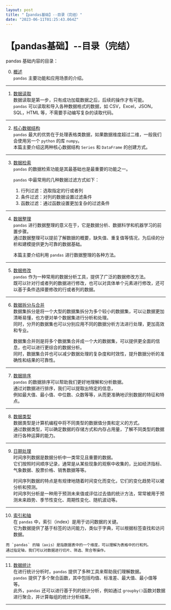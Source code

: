 ```yaml
---
layout: post
title: "【pandas基础】--目录（完结）"
date: "2023-06-11T01:25:43.064Z"
---
```

【pandas基础】--目录（完结）
==================

pandas 基础内容的目录：

0.  [概述](https://www.cnblogs.com/wang_yb/p/17367431.html)  
    `pandas` 主要功能和应用场景的介绍。

* * *

1.  [数据读取](https://www.cnblogs.com/wang_yb/p/17371731.html)  
    数据读取是第一步，只有成功加载数据之后，后续的操作才有可能。  
    `pandas` 可以读取和导入各种数据格式的数据，如 CSV，Excel，JSON，SQL，HTML 等，不需要手动编写复杂的读取代码。

* * *

2.  [核心数据结构](https://www.cnblogs.com/wang_yb/p/17380249.html)  
    `pandas` 最大的优势在于处理表格类数据，如果数据维度超过二维，一般我们会使用另一个 `python` 的库 `numpy`。  
    本篇主要介绍这两种核心数据结构 `Series` 和 `DataFrame` 的创建方式。

* * *

3.  [数据检索](https://www.cnblogs.com/wang_yb/p/17388485.html)  
    `pandas` 的数据检索功能是其最基础也是最重要的功能之一。
    
    `pandas` 中最常用的几种数据过滤方式如下：
    
    1.  行列过滤：选取指定的行或者列
    2.  条件过滤：对列的数据设置过滤条件
    3.  函数过滤：通过函数设置更加复杂的过滤条件

* * *

4.  [数据整理](https://www.cnblogs.com/wang_yb/p/17398908.html)  
    `pandas` 进行数据整理的意义在于，它是数据分析、数据科学和机器学习的前置步骤。  
    通过数据整理可以提前了解数据的概要，缺失值、重复值等情况，为后续的分析和建模提供更为可靠的数据基础。
    
    本篇主要介绍利用 `pandas` 进行数据整理的各种方法。
    

* * *

5.  [数据修改](https://www.cnblogs.com/wang_yb/p/17406123.html)  
    `pandas` 作为一种常用的数据分析工具，提供了广泛的数据修改方法。  
    既可以针对行或者列的数据进行修改，也可以对具体单个元素进行修改，还可以基于条件选择要修改的行或者列的数据。

* * *

6.  [数据拆分与合并](https://www.cnblogs.com/wang_yb/p/17411638.html)  
    数据集拆分是将一个大型的数据集拆分为多个较小的数据集，可以让数据更加清晰易懂，也方便对单个数据集进行分析和处理。  
    同时，分开的数据集也可以分别应用不同的数据分析方法进行处理，更加高效和专业。
    
    数据集合并则是将多个数据集合并成一个大的数据集，可以提供更全面的信息，也可以进行更综合的数据分析。  
    同时，数据集合并也可以减少数据处理的复杂度和时效性，提升数据分析的准确性和结果的可靠性。
    

* * *

7.  [数据排序](https://www.cnblogs.com/wang_yb/p/17419790.html)  
    `pandas` 的数据排序可以帮助我们更好地理解和分析数据。  
    通过对数据进行排序，我们可以提取出特定的信息，  
    例如最大值、最小值、中位数、众数等等，从而更准确地识别数据的特征和特点。

* * *

8.  [数据类型](https://www.cnblogs.com/wang_yb/p/17436655.html)  
    数据类型是计算机编程中将不同类型的数据值分类和定义的方式。  
    通过数据类型，可以确定数据的存储方式和内存占用量，了解不同类型的数据进行各种运算的能力。

* * *

9.  [日期处理](https://www.cnblogs.com/wang_yb/p/17451858.html)  
    时间序列数据是数据分析中一类常见且重要的数据。  
    它们按照时间顺序记录，通常是从某些现象的观察中收集的，比如经济指标、气象数据、股票价格、销售数据等等。
    
    时间序列数据的特点是有规律地随着时间变化而变化，它们的变化趋势可以被分析和预测。  
    时间序列分析是一种用于预测未来值或评估过去值的统计方法，常常被用于预测未来趋势、季节性变化、周期性变化、随机波动等。
    

* * *

10.  [索引和轴](https://www.cnblogs.com/wang_yb/p/17456366.html)  
    在 `pandas` 中，索引（index）是用于访问数据的关键。  
    它为数据提供了基于标签的访问能力，类似于字典，可以根据标签查找和访问数据。
    
    而 `pandas` 的轴（axis）是指数据表中的一个维度，可以理解为表格中的行和列。  
    通过指定轴，我们可以对数据进行切片、筛选、聚合等操作。
    

* * *

11.  [数据统计](https://www.cnblogs.com/wang_yb/p/17463048.html)  
    在进行统计分析时，`pandas` 提供了多种工具来帮助我们理解数据。  
    `pandas` 提供了多个聚合函数，其中包括均值、标准差、最大值、最小值等等。  
    此外，`pandas` 还可以进行基于列的统计分析，例如通过 `groupby()`函数对数据进行聚合，并计算每组的统计分析结果。

* * *